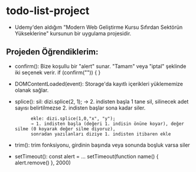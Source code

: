 # todo-list-project
- Udemy'den aldığım "Modern Web Geliştirme Kursu  Sıfırdan Sektörün Yükseklerine" kursunun bir uygulama projesidir.

## Projeden Öğrendiklerim:

- confirm(): Bize koşullu bir "alert" sunar. "Tamam" veya "iptal" şeklinde iki seçenek verir.
            if (confirm("")) {
              }

- DOMContentLoaded(event): Storage'da kayıtlı içerikleri yüklememize olanak sağlar.

- splice(): 
            sil: dizi.splice(2, 1); 
            → 2. indisten başla 1 tane sil, silinecek adet sayısı belirtilmezse 2. indisten başlar sona kadar siler.

            ekle: dizi.splice(1,0,"x", "y"); 
            → 1. indisten başla (değeri 1. indisin önüne koyar), değer silme (0 koyarak değer silme diyoruz), 
            sonradan yazılanları diziye 1. indisten itibaren ekle

- trim(): trim fonksiyonu, girdinin başında veya sonunda boşluk varsa siler

- setTimeout():
            const alert = ...
            setTimeout(function name() {
                    alert.remove()
                }, 2000)

